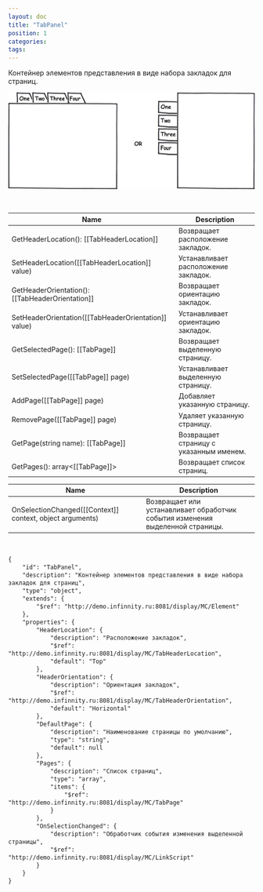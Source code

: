 ```yaml
---
layout: doc
title: "TabPanel"
position: 1
categories: 
tags: 
---
```


Контейнер элементов представления в виде набора закладок для страниц.

  


![](TabControl.png)

 

|Name|Description|
|----|-----------|
|GetHeaderLocation(): [[TabHeaderLocation]]|Возвращает расположение закладок.|
|SetHeaderLocation([[TabHeaderLocation]] value)|Устанавливает расположение закладок.|
|GetHeaderOrientation(): [[TabHeaderOrientation]]|Возвращает ориентацию закладок.|
|SetHeaderOrientation([[TabHeaderOrientation]] value)|Устанавливает ориентацию закладок.|
|GetSelectedPage(): [[TabPage]]|Возвращает выделенную страницу.|
|SetSelectedPage([[TabPage]] page)|Устанавливает выделенную страницу.|
|AddPage([[TabPage]] page)|Добавляет указанную страницу.|
|RemovePage([[TabPage]] page)|Удаляет указанную страницу.|
|GetPage(string name): [[TabPage]]|Возвращает страницу с указанным именем.|
|GetPages(): array<[[TabPage]]>|Возвращает список страниц.|

|Name|Description|
|----|-----------|
|OnSelectionChanged([[Context]] context, object arguments)|Возвращает или устанавливает обработчик события изменения выделенной страницы.|

  

```
{
	"id": "TabPanel",
	"description": "Контейнер элементов представления в виде набора закладок для страниц",
	"type": "object",
	"extends": {
		"$ref": "http://demo.infinnity.ru:8081/display/MC/Element"
	},
	"properties": {
		"HeaderLocation": {
			"description": "Расположение закладок",
			"$ref": "http://demo.infinnity.ru:8081/display/MC/TabHeaderLocation",
			"default": "Top"
		},
		"HeaderOrientation": {
			"description": "Ориентация закладок",
			"$ref": "http://demo.infinnity.ru:8081/display/MC/TabHeaderOrientation",
			"default": "Horizontal"
		},
		"DefaultPage": {
			"description": "Наименование страницы по умолчанию",
			"type": "string",
			"default": null
		},
		"Pages": {
			"description": "Список страниц",
			"type": "array",
			"items": {
				"$ref": "http://demo.infinnity.ru:8081/display/MC/TabPage"
			}
		},
		"OnSelectionChanged": {
			"description": "Обработчик события изменения выделенной страницы",
			"$ref": "http://demo.infinnity.ru:8081/display/MC/LinkScript"
		}
	}
}
```

 

 

